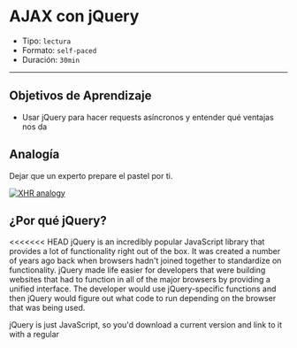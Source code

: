 # AJAX con jQuery

- Tipo: `lectura`
- Formato: `self-paced`
- Duración: `30min`

***

## Objetivos de Aprendizaje

- Usar jQuery para hacer requests asíncronos y entender qué ventajas nos da

## Analogía

Dejar que un experto prepare el pastel por ti.

[![XHR analogy](https://img.youtube.com/vi/NFGrayBZOVM/0.jpg)](https://youtu.be/NFGrayBZOVM)

## ¿Por qué jQuery?

<<<<<<< HEAD
jQuery is an incredibly popular JavaScript library that provides a lot of functionality right out of the box. It was created a number of years ago back when browsers hadn't joined together to standardize on functionality. jQuery made life easier for developers that were building websites that had to function in all of the major browsers by providing a unified interface. The developer would use jQuery-specific functions and then jQuery would figure out what code to run depending on the browser that was being used.

jQuery is just JavaScript, so you'd download a current version and link to it with a regular <script> tag. Once it's been included it on the page, you've got this powerhouse of functionality right at your fingertips.

Now that browsers have pretty much aligned, jQuery's usage is not as necessary as it was several years ago. However, one powerful tool that it provides is it's ajax() method. As its name suggests, jQuery's ajax() method is used to handle all asynchronous requests.

Let's see it in action.

## `.ajax()` method

The .ajax() method is at the heart of all asynchronous requests for the entire jQuery library. There are a couple of ways you can call the .ajax() method:

```javascript
$.ajax(<url-to-fetch>, <a-configuration-object>);

// or 

$.ajax(<just a configuration object>);
```

The most common way to use the .ajax() method is with just the configuration object, since everything can be set inside the configuration object.

> ### What's a "configuration object"?

> A configuration object is just a plain ol' JavaScript object that's used to configure something. 
> For example:

> ```javascript
> var settings = {
>    frosting: 'buttercream',
=======
jQuery es una librería muy popular que ya has tenido la oportunidad de usar. El 
uso que le has dado hasta este momento ha sido para manipular y recorrer el DOM
a través de métodos que hacen nuestro código más corto.

Ahora, usaremos esta ventaja de usar métodos más pequeños y dejar la 
responsabilidad a jQuery de ver la compatibilidad de navegadores por nosotros
en la implementación de AJAX.

Esto es posible gracias al método `.ajax()` que jQuery provee para realizar
peticiones asíncronas.

## Método `.ajax()`

El método `.ajax()` es el corazón de las peticiones asíncronas en la librería
de jQuery. Hay 2 formas de usar este método:

```javascript
$.ajax(<url-a-realizar-la-petición>, <un-objeto-configuración>);

// or 

$.ajax(<solo un objeto de configuración>);
```

Fuente: [Documentación de jQuery](https://api.jquery.com/jQuery.ajax/)

La manera más común de usar el método `.ajax()` es usando solo el objeto de 
configuración, esto en parte es debido a que es la forma más antigua que está
disponible (versión 1.0, a ver si encuentras de donde obtuvimos este dato 
mirando la documentación), además de que toda la configuración lo puedes poner 
en un solo objeto.

> ### Qué es un objeto de configuración?

> Es un objeto de JavaScript que se usa para configurar algo. 
>
> Por ejemplo:
>
> ```javascript
> var settings = {
>    name: 'this is my name',
>>>>>>> ecbbb00edd44800c7b2f51c15dc469133655c4de
>    colors: ['orange', 'blue'],
>    layers: 2,
>    isRound: true
> };
> ```
<<<<<<< HEAD

> ...the settings configuration object can be used in the imaginary MakeCake constructor function:

> ```javascript
> const myDeliciousCake = MakeCake( settings );
> ```

> Alternatively, the settings object could be passed in directly:

> ```javascript
> const myDeliciousCake = MakeCake({
>    frosting: 'buttercream',
=======
>
> El objeto de configuración puede ser pasado como parámetro de una función 
> constructora. Imaginemos la función constructora `MakeCake`:
>
> ```javascript
> const myDeliciousCake = MakeCake( settings );
> ```
>
> De igual manera, el objeto de configuración puede ser pasado directamente:
>
> ```javascript
> const myDeliciousCake = MakeCake({
>    name: 'this is my name',
>>>>>>> ecbbb00edd44800c7b2f51c15dc469133655c4de
>    colors: ['orange', 'blue'],
>    layers: 2,
>    isRound: true
> });
> ```

<<<<<<< HEAD
## Making an Ajax call

jQuery's .ajax() method has to be incredibly versatile and powerful if it's what powers all of jQuery's asynchronous requests. A simple Ajax request would look like this:

```javascript
$.ajax({
    url: 'http://swapi.co/api/people/1/'
});
```

Let's test it out!

1. go to the jQuery website
2. open up your browser's developer tools
3. make sure the network traffic is being recorded
4. in Chrome, switch to the network pane
5. add the request above to the console
6. ...aaaand run it!

![jQuery - ajax](https://d17h27t6h515a5.cloudfront.net/topher/2017/March/58ba105b_ud109-l2-swapi-request/ud109-l2-swapi-request.gif)
Running an asynchronous request in the console. The request is for a resource on SWAPI. The request is displayed in the network pane.

So we can make a request with .ajax(), but we haven't handled the response yet.

## Handling the returned data

If you recall from setting up an XHR object, the response was handled by a function. It's the same thing with the .ajax() method. We can chain on to .ajax() with a .done() method. We pass the .done() method a function that will run with the Ajax call is done!
=======
## Haciendo una llamada AJAX

El método `.ajax()` de jQuery tiene que ser increíblemente versátil y poderoso
si es lo que le da vida a las peticiones asíncronas de jQuery. Una petición Ajax
simple se vería así:

```javascript
$.ajax({
    url: `https://api.github.com/users/${searchedUser}`
});
```

Vamos a probarlo:

1. Anda al sitio web de [jQuery](http://jquery.com/)
2. Abre el `Developer Tools` de tu navegador
3. Asegúrate que estás en la pestaña `Network` y que el botón de grabación está
   encendido
5. Agrega el script anterior en la consola y ejecútalo

![jQuery - ajax](https://media.giphy.com/media/l1KcRuWi059tT6VYQ/giphy.gif)

Este `request` (petición o solicitud) está siendo realizada hacia un recurso en
Github (información del usuario). El request puede ser revisado desde el panel 
de redes (pestaña `Network` en el Dev Tools).

Ya sabemos cómo realizar una petición con `.ajax()` pero aun no estamos 
controlando la respuesta.

## Manipular los datos retornados

Si recordamos cómo podemos lograr esto usando un objeto XHR, el `response` era
controlado por una función. Para el método `.ajax()` es exactamente lo mismo,
podemos encadenar a la ejecución de éste, el método `.done()`. Vamos a pasar una
función como argumento al método `.done()` que se ejecutará una vez que la 
llamada Ajax haya terminado:
>>>>>>> ecbbb00edd44800c7b2f51c15dc469133655c4de

```javascript
function handleResponse(data) {
    console.log('the ajax request has finished!');
    console.log(data);
}

$.ajax({
<<<<<<< HEAD
    url: 'http://swapi.co/api/people/1/'
}).done(handleResponse);
```

![done method](https://d17h27t6h515a5.cloudfront.net/topher/2017/March/58ba1097_ud109-l2-swapi-request-with-done/ud109-l2-swapi-request-with-done.gif)
Asynchronous call set up with a done method to handle the response. The request is made, and then the response is logged to the console.

Let's convert the existing, plain XHR call with jQuery's .ajax(). This is what the app currently has:

```javascript
const imgRequest = new XMLHttpRequest();
imgRequest.onload = addImage;
imgRequest.open('GET', `https://api.unsplash.com/search/photos?page=1&query=${searchedForText}`);
imgRequest.setRequestHeader('Authorization', 'Client-ID <your-client-id-here>');
imgRequest.send();
```

A lot of this information is handled behind the scene by jQuery, so here's the first step in the conversion:

```javascript
$.ajax({
    url: `https://api.unsplash.com/search/photos?page=1&query=${searchedForText}`
}).done(addImage);
```

With the jQuery code:

- we do not need to create an XHR object
- instead of specifying that the request is a GET request, it defaults to that and we just - provide the URL of the resource we're requesting
- instead of setting onload, we use the .done() method

The request should send perfectly now. Fantastic work! But there seem to be issues with the response and how it's handled.

## Cleaning up the Success Callback

Content isn't getting added to the page jQuery detects the response and if it's JSON, it will automatically convert it to JavaScript for us. How awesome is that! So we only need to make a few tweaks to the existing code. Here's what it currently is:

```javascript
function addImage() {
    const data = JSON.parse(this.responseText);
    const firstImage = data.results[0];

    responseContainer.insertAdjacentHTML('afterbegin', `<figure>
            <img src="${firstImage.urls.small}" alt="${searchedForText}">
            <figcaption>${searchedForText} by ${firstImage.user.name}</figcaption>
        </figure>`
    );
}
```

We just need to change the first three lines:

```javascript
function addImage(images) {
    const firstImage = images.results[0];

    responseContainer.insertAdjacentHTML('afterbegin', `<figure>
            <img src="${firstImage.urls.small}" alt="${searchedForText}">
            <figcaption>${searchedForText} by ${firstImage.user.name}</figcaption>
        </figure>`
    );
}
```

### What changed

- the function now has one parameter images
- this parameter has already been converted from JSON to a JavaScript object, so * the line that had JSON.parse() is no longer needed.
- the firstImage variable is set to the images.results first item

The code that adds the HTML to the response container hasn't changed at all!

### Replace Nytimes Xhr With $.Ajax()

Now that we've walked through converting one request from using XHR to jQuery's .ajax() method, why don't you give it a shot on your own and convert the second request!

Make sure to use the existing code as an example. If you get stuck, check out the documentation page.

When you're successfully converted the code to use jQuery's .ajax() method and fixed the callback function so it adds the data to the page, check the checkbox to continue.
=======
    url: `https://api.github.com/users/${searchedUser}`
}).done(handleResponse);
```

![done method](https://media.giphy.com/media/xUOwGiAxN7tYlwAZyg/giphy.gif)

La llamada asíncrona es realizada y controlada una vez que termina por el
método `.done()`, en este caso, muestra el response en la consola.

Para ponernos a prueba, vamos a convertir esta petición asíncrona que usa `XHR`
a una llamada con el método `.ajax()` de jQuery. Esto es lo que tenemos 
actualmente:

```javascript
const githubRequest = new XMLHttpRequest();
githubRequest.onload = addUser;
githubRequest.open('GET', `https://api.github.com/users/${searchedUser}`);
githubRequest.send();
```

Muchas de estas operaciones pueden ser manejadas internamente por jQuery, así 
que el primer paso de la conversión sería así:

```javascript
$.ajax({
    url: `https://api.github.com/users/${searchedUser}`
}).done(addUser);
```

Usando jQuery para peticiones asíncronas:

- No tenemos la necesidad de crear un objeto XHR
- En vez de especificar que el request es de método `GET`, jQuery lo da por 
  defecto y solo tenemos que indicarle la URL del recurso que estamos 
  solicitando
- En vez de configurar el evento `.onload`, usamos el método `.done()`

La petición debe enviarse correctamente ahora. ¡Gran trabajo! Pero ahora tenemos
problemas con el response y cómo se está controlando.

## Limpiando el callback de success

Ya hemos obtenido la respuesta en la consola, ahora vamos a ver cómo lo 
agregamos a nuestra página a través de jQuery. Primero veamos cómo lo 
tendríamos usando el objeto XHR:

```javascript
function addUser() {
    const user = JSON.parse(this.responseText);
    const firstImage = data.results[0];

    userContainer.insertAdjacentHTML('afterbegin', `<div class="card col-md-6 offset-md-3 col-xs-12">
        <img class="card-img-top" src="${user.avatar_url}" alt="Card image cap">
        <div class="card-body">
        <h5 class="card-title">${user.name || ''}</h5>
        <h6>@${user.login}</h6>
        <p class="card-text">${user.bio || ''}</p>
        <a href="${user.html_url}" class="btn btn-primary">Stalkear coder</a>
        </div>
    </div>`);
}
```

> **Nota:** En este ejemplo, el HTML que se está agregando es un card de 
> Bootstrap 4, para fines de este ejemplo, el _markup_ puede tener otra 
> estructura y diseño.

Si usamos jQuery, podríamos cambiarlo de la siguiente manera:

```javascript
function addUser(user) {
    $userContainer.html(`<div class="card col-md-6 offset-md-3 col-xs-12">
        <img class="card-img-top" src="${user.avatar_url}" alt="Card image cap">
        <div class="card-body">
        <h5 class="card-title">${user.name || ''}</h5>
        <h6>@${user.login}</h6>
        <p class="card-text">${user.bio || ''}</p>
        <a href="${user.html_url}" class="btn btn-primary">Stalkear coder</a>
        </div>
    </div>`);
}
```

### ¿Qué cambió?

- La función ahora tienen un parámetro (el usuario)
- El parámetro ya ha sido convertido de JSON a un objeto de JavaScript, así que
  no necesitamos usar `JSON.parse()`
- Aprovechamos los métodos de jQuery para manipular el DOM

El código que agrega el HTML (plantilla) al contenedor no ha cambiado :).

## ¿Y si ocurre un error, cómo lo controlarías?

Entra a la documentación de jQuery y revisa qué método (así como `.done()`) 
encadenarías a la petición AJAX para controlar un posible error. Una vez 
encontrado, puedes probarlo metiendo un error dentro de la URL por ejemplo.

## Código fuente de la demo

El código visto en esta lectura lo puedes encontrar en el siguiente pen: 

<iframe height='400' scrolling='no' title='AJAX con jQuery' src='//codepen.io/ivandevp/embed/vdxNMd/?height=265&theme-id=0&default-tab=js,result&embed-version=2' frameborder='no' allowtransparency='true' allowfullscreen='true' style='width: 100%;'>See the Pen <a href='https://codepen.io/ivandevp/pen/vdxNMd/'>AJAX con jQuery</a> by Ivan (<a href='https://codepen.io/ivandevp'>@ivandevp</a>) on <a href='https://codepen.io'>CodePen</a>.
</iframe>
>>>>>>> ecbbb00edd44800c7b2f51c15dc469133655c4de

